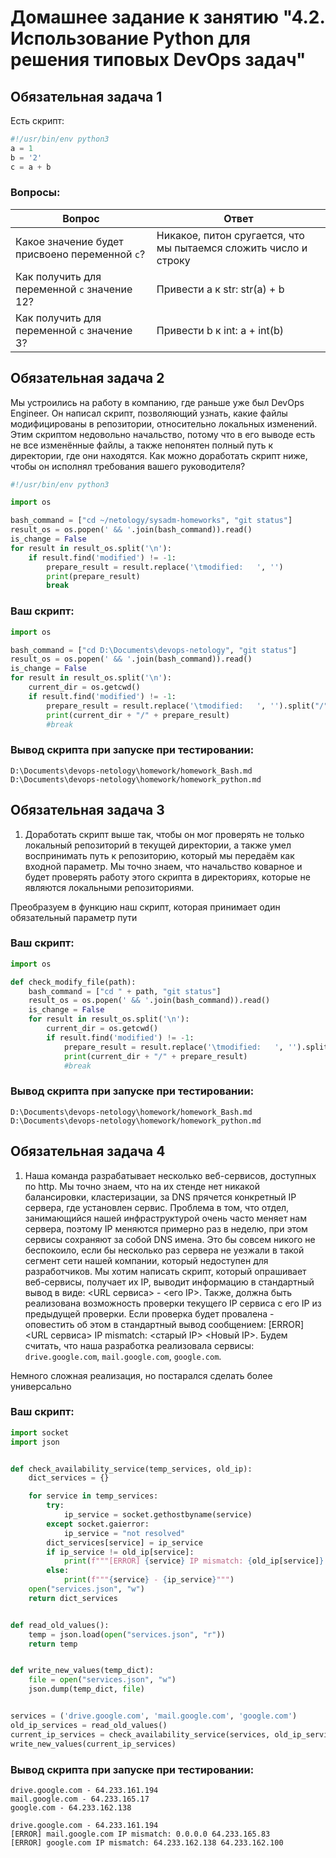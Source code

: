 # Домашнее задание к занятию "4.2. Использование Python для решения типовых DevOps задач"

## Обязательная задача 1

Есть скрипт:
```python
#!/usr/bin/env python3
a = 1
b = '2'
c = a + b
```

### Вопросы:
| Вопрос  | Ответ |
| ------------- | ------------- |
| Какое значение будет присвоено переменной `c`?  | Никакое, питон сругается, что мы пытаемся сложить число и строку  |
| Как получить для переменной `c` значение 12?  | Привести a к str: str(a) + b   |
| Как получить для переменной `c` значение 3?  | Привести b к int: a + int(b)  |

## Обязательная задача 2
Мы устроились на работу в компанию, где раньше уже был DevOps Engineer. Он написал скрипт, позволяющий узнать, какие файлы модифицированы в репозитории, относительно локальных изменений. Этим скриптом недовольно начальство, потому что в его выводе есть не все изменённые файлы, а также непонятен полный путь к директории, где они находятся. Как можно доработать скрипт ниже, чтобы он исполнял требования вашего руководителя?

```python
#!/usr/bin/env python3

import os

bash_command = ["cd ~/netology/sysadm-homeworks", "git status"]
result_os = os.popen(' && '.join(bash_command)).read()
is_change = False
for result in result_os.split('\n'):
    if result.find('modified') != -1:
        prepare_result = result.replace('\tmodified:   ', '')
        print(prepare_result)
        break
```

### Ваш скрипт:
```python
import os

bash_command = ["cd D:\Documents\devops-netology", "git status"]
result_os = os.popen(' && '.join(bash_command)).read()
is_change = False
for result in result_os.split('\n'):
    current_dir = os.getcwd()
    if result.find('modified') != -1:
        prepare_result = result.replace('\tmodified:   ', '').split("/")[1]
        print(current_dir + "/" + prepare_result)
        #break
```

### Вывод скрипта при запуске при тестировании:
```
D:\Documents\devops-netology\homework/homework_Bash.md
D:\Documents\devops-netology\homework/homework_python.md
```

## Обязательная задача 3
1. Доработать скрипт выше так, чтобы он мог проверять не только локальный репозиторий в текущей директории, а также умел воспринимать путь к репозиторию, который мы передаём как входной параметр. Мы точно знаем, что начальство коварное и будет проверять работу этого скрипта в директориях, которые не являются локальными репозиториями.

Преобразуем в функцию наш скрипт, которая принимает один обязательный параметр пути
### Ваш скрипт:
```python
import os

def check_modify_file(path):
    bash_command = ["cd " + path, "git status"]
    result_os = os.popen(' && '.join(bash_command)).read()
    is_change = False
    for result in result_os.split('\n'):
        current_dir = os.getcwd()
        if result.find('modified') != -1:
            prepare_result = result.replace('\tmodified:   ', '').split("/")[1]
            print(current_dir + "/" + prepare_result)
            #break
```

### Вывод скрипта при запуске при тестировании:
```
D:\Documents\devops-netology\homework/homework_Bash.md
D:\Documents\devops-netology\homework/homework_python.md
```

## Обязательная задача 4
1. Наша команда разрабатывает несколько веб-сервисов, доступных по http. Мы точно знаем, что на их стенде нет никакой балансировки, кластеризации, за DNS прячется конкретный IP сервера, где установлен сервис. Проблема в том, что отдел, занимающийся нашей инфраструктурой очень часто меняет нам сервера, поэтому IP меняются примерно раз в неделю, при этом сервисы сохраняют за собой DNS имена. Это бы совсем никого не беспокоило, если бы несколько раз сервера не уезжали в такой сегмент сети нашей компании, который недоступен для разработчиков. Мы хотим написать скрипт, который опрашивает веб-сервисы, получает их IP, выводит информацию в стандартный вывод в виде: <URL сервиса> - <его IP>. Также, должна быть реализована возможность проверки текущего IP сервиса c его IP из предыдущей проверки. Если проверка будет провалена - оповестить об этом в стандартный вывод сообщением: [ERROR] <URL сервиса> IP mismatch: <старый IP> <Новый IP>. Будем считать, что наша разработка реализовала сервисы: `drive.google.com`, `mail.google.com`, `google.com`.

Немного сложная реализация, но постарался сделать более универсально
### Ваш скрипт:
```python
import socket
import json


def check_availability_service(temp_services, old_ip):
    dict_services = {}

    for service in temp_services:
        try:
            ip_service = socket.gethostbyname(service)
        except socket.gaierror:
            ip_service = "not resolved"
        dict_services[service] = ip_service
        if ip_service != old_ip[service]:
            print(f"""[ERROR] {service} IP mismatch: {old_ip[service]} {ip_service}""")
        else:
            print(f"""{service} - {ip_service}""")
    open("services.json", "w")
    return dict_services


def read_old_values():
    temp = json.load(open("services.json", "r"))
    return temp


def write_new_values(temp_dict):
    file = open("services.json", "w")
    json.dump(temp_dict, file)


services = ('drive.google.com', 'mail.google.com', 'google.com')
old_ip_services = read_old_values()
current_ip_services = check_availability_service(services, old_ip_services)
write_new_values(current_ip_services)

```

### Вывод скрипта при запуске при тестировании:
```
drive.google.com - 64.233.161.194
mail.google.com - 64.233.165.17
google.com - 64.233.162.138
```
```
drive.google.com - 64.233.161.194
[ERROR] mail.google.com IP mismatch: 0.0.0.0 64.233.165.83
[ERROR] google.com IP mismatch: 64.233.162.138 64.233.162.100
```